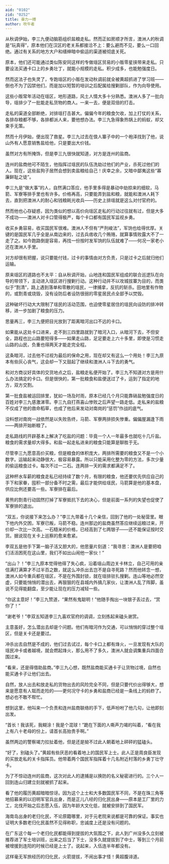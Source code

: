 ```yaml
---
aid: "0102"
zid: "0252"
title: 奋力一搏
author: 吹牛者
---
```


从秋调伊始，李三九便动脑筋组织盐粮走私。然而正如房顺才所言，澳洲人的秋调是“玩真得”，原本他们在汉区的老关系都接洽不上：要么避而不见，要么一口回绝。通过有关系的地方大户和缙绅暗中偷运的渠道被彻底关死。

原本，他们还可能通过类似陈安同这样的专做瑶区贸易的小贩零星挟带来走私。只要设法买通卡口上的乡勇壮丁，就能小规模的走私。积少成多，也能勉强度日。

然而这法子也失灵了，专跑瑶区的小贩在发动秋调前就全被黄超抓进了学习班――倒也不为了囚禁他们，而是加以短暂的培训之后配属给搜剿部队，作为向导使用。

这些小贩常年活动在瑶区，地形道路，风土人情大多十分熟悉。澳洲人多了一批向导，瑶排少了一批能走私货物的商人。一来一去，便是双倍的打击。

走私的渠道全部断绝，对排瑶打击甚大。偏偏今年的粮食欠收，加上打仗的关系，各排存粮都不够，各排都派人来，要他想办法。李三九急得象热锅上的蚂蚁，却又束手无策。

然而十月伊始，便出现了救星。李三九过去在俍人寨子中的一个袍泽找到了他，说山外有人愿意销售盐给他，只是要出大价钱。

虽然对方有所掩饰，但是李三九很快就知道，对方是连州的盐商。

连州的盐商他可不陌生，他指挥过瑶民的队伍洗劫过他们的产业，杀死过他们的人。现在，这些盐狗子居然会想到卖盐粮给自己！庆幸之余，又暗中鄙夷这些“寡廉鲜耻之徒”。

李三九是“做大事”的人，自然满口答应，他手里多得是暴动中劫掠来的细软，马箭、军寮等排手里也有许多。价格再高，只要能弄到盐和粮，就能和澳洲人耗下去，直到把澳洲人的耐心和钱粮耗光收兵――历史上排瑶就是这么对付官府的。

然而他也心存疑惑，因为类似的想以高价向瑶区走私的行动过往就有过，但是大多不成功――澳洲人对卡口管得极严，每个卡口都有国民军监视乡勇。

收买乡勇容易，收买国民军很难。澳洲人不但有“严刑峻法”，军饷也给得优厚。关键的是国民军几乎全是从南边来的，过去兵痞收几个贿赂，就算事情败露大不了一走了之。如今跑路倒是容易，再找一份按时发军饷的队伍就难了――何况一家老小还在澳洲人手里。

对方却很有把握，说只要能付钱，过卡的事情由对方负责，只是过卡之后就归他们运输。

原来瑶区的道路也不太平：自从秋调开始，山地连和国民军组成的联合巡逻队在向导的带领下，主动进入瑶区进行搜剿行动。这种行动并不以攻城拔寨为目的，而类似于“割清”，路上遇到落单和零散的瑶民，一律捕拿，反抗的斩杀。田地里有作物的，或割青或烧毁，没有设防后者设防很弱的零星居民点全部予以焚毁。

这种破坏行动大大限制了瑶民的活动范围，也迫使零星居住的瑶民向设防的排冲转移，进一步加剧了粮食的压力。

思量再三，李三九便把目光放到了距离暗河出口不远的卡口。

如果能从这处卡口进来，走不到三四里路就到了暗河入口，从暗河下去，不但安全，路程也比山路要短得多――如果走山路，足足要走上六十多里，即使是习惯走山路的山民，负重也得两天才能走完全程。

这条暗河，过去他不过视为最后的保命之用，现在却又有这么一个用处！李三九原本有些灰心丧气，这会却一下又鼓起了继续和澳洲人斗下去的勇气。

和对方商议好具体的交货地点之后，盐粮走私便开始了。李三九不知道对方是用什么办法搞定的卡口。但是很快的，第一批粮食和盐便送过了卡，运到了指定的地方，双方交割。

第一批食盐被运回排里，犹如一场及时雨，原本已经几个月只能靠硝盐勉强度日的百姓对李三九感激涕零。李三九自打燕喜山惨败之后声望一路走低。走私来的盐粮不仅成了他的救命稻草，也成了他后来发动对南岗的“惩罚”作战的底气。

没料想对南岗一战依然是以失败告终，马箭、军寮两排损失惨重。偏偏屋漏逢下雨――两排开始断粮了。

走私路线的开辟基本上解决了吃盐的问题：毕竟一个人一年最多也就吃十几斤盐。粮食的需求量却大得多。和盐一起走私进来的粮食只能算是聊胜于无。

尽管李三九愿意高价买粮，但是粮食的体积庞大，两排所需要的粮食又不是一个小数字。运输起来动静很大，极容易暴露。所以只能采用化整为零的方法，多次少量的偷运粮食过卡。每次不过一二石。连两排一天的需求都满足不了。

这种杯水车薪的粮食走私已经持续了数个月，有限的粮食，他还要优先供应自己的手下和家眷，囤积一部分备不时之需，最后才能供给瑶民，马箭算是他的基本盘，供应比例还要高一些。军寮排在最后。

黄熊的割青行动固然打掉了军寮抵抗下去的决心，但是前面一系列的失望也促使了军寮排的退出。

“双五，你说接下来怎么办？”李三九带着十几个亲信，回到了他的一处秘营里。眼下他内外交困，军寮已叛，马箭不稳。连州那边的盐商虽然答应继续运粮过来，开价却一次比一次高。一石糙米的价格，已经高到了七两银子――还不能保证按时交货。据说现在关卡上巡察的愈来愈紧。

李双五是他手下第一脑子活又胆大的，他思量片刻道：“我寻思：澳洲人是要把咱们活活困死在这山里，我们不如出山闹他一家伙！”

“出山？！”李三九原本觉得他得了失心疯，沿着瑶山周边关卡林立，自己可用的亲信满打满算才不过半百之数，就这么冲杀出去岂不是自寻死路？然而他转念一想，澳洲人如今重兵都在瑶区，不是在外围封锁，就在瑶排驻扎搜剿。连山等地必然空虚，只要能悄悄的潜出去，再狠狠的在县城内外搞几家伙，让澳洲人乱了阵脚，虽说不见得能翻盘，至少能让现在的压力减轻一些。

“你这主意好！”李三九赞道，“果然有鬼聪明！”他随手掏出一块银子丢过去，“赏你了！”

“谢老爷！”李双五知道李三九喜欢官府的调调，立刻拣起来磕头谢赏。

主意虽好，怎么潜出去却是个问题。他们有暗河作为交通，可以悄悄的穿过整个瑶区，但是关卡还是要过。

冲杀出去自然是不成的，他们过去试过，每个卡口上都有烽火，一旦发现有大队的瑶民冲卡或者越境，就会燃起烽火，那么用不了多久，澳洲人就会调集重兵四面合围过来。

“看来，还是得借助盐商。”李三九心想，既然盐商能买通卡子让货物过境，自然也能买通卡子让他们出去。

自然，放人出去和放走私的货物出去的风险完全不同，但是只要代价出得够大，想来是愿意有人铤而走险的――更何况守卡的乡勇和盐商已经是一条线上的蚂蚱了。想必也不敢不帮忙。

想到这里，他叫来一个负责和连州盐商联络的手下，低声吩咐了他几句，让他即刻出发。

“首长！我该死，我糊涂！我是个混球！”跪在下面的人嘶声力竭的叫着，“看在我上有八十老母的份上，请首长高抬贵手啊。”

虽然两边的警察竭力拉扯着他，但是还是拗不过此人朝着地上砰砰的猛磕头。

“好了，别磕头了。”黄超有些厌恶的看着地上的国民军上士。此人正是周良臣发现的买放走私的关卡指挥员。他带着两个国民军指挥着十几名附近村落的乡勇丁壮守卡。

为了不惊动连州的盐商，这次对此人的逮捕是以换防的名义秘密进行的。三个人一回到连山归建立刻就被抓了起来。

看了他的履历黄超暗暗惊讶。因为这个上士和大多数国民军不同，不是在珠三角等地招募来的以旧明军官兵出身，而是正儿八经的归化民出身――原本是工厂里的力工，北伐开始之后志愿入伍，因为年龄大文化低，就被安排到了国民军。

海南岛出身的老归化民，不论原籍哪里，对于元老院来说都是可靠的保证。事实也证明大多数老归化民虽然不见得称职，忠诚度上还是没有问题的。

在广东这个每一个老归化民都能得到提拔的大氛围之下，此人到广州没多久立刻被推荐进了军士培训班，出来之后当了下士，没多久就提拔到了中士，等到三个月前被增援到连阳的时候已经是上士了。说起来，入伍连半年都没有。

这样毫无军旅经历的归化民，火箭提拔，不闹出事才怪！黄超腹诽道。
